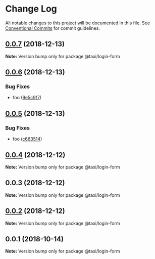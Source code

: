 # Change Log

All notable changes to this project will be documented in this file.
See [Conventional Commits](https://conventionalcommits.org) for commit guidelines.

## [0.0.7](https://github.com/serhii-havrylenko/monorepo-babel-ts-lerna-starter/compare/@taxi/login-form@0.0.6...@taxi/login-form@0.0.7) (2018-12-13)

**Note:** Version bump only for package @taxi/login-form





## [0.0.6](https://github.com/serhii-havrylenko/monorepo-babel-ts-lerna-starter/compare/@taxi/login-form@0.0.5...@taxi/login-form@0.0.6) (2018-12-13)


### Bug Fixes

* foo ([9e5c9f7](https://github.com/serhii-havrylenko/monorepo-babel-ts-lerna-starter/commit/9e5c9f7))





## [0.0.5](https://github.com/serhii-havrylenko/monorepo-babel-ts-lerna-starter/compare/@taxi/login-form@0.0.4...@taxi/login-form@0.0.5) (2018-12-13)


### Bug Fixes

* foo ([c663514](https://github.com/serhii-havrylenko/monorepo-babel-ts-lerna-starter/commit/c663514))





## [0.0.4](https://github.com/serhii-havrylenko/monorepo-babel-ts-lerna-starter/compare/@taxi/login-form@0.0.3...@taxi/login-form@0.0.4) (2018-12-12)

**Note:** Version bump only for package @taxi/login-form





## 0.0.3 (2018-12-12)

**Note:** Version bump only for package @taxi/login-form





## [0.0.2](https://github.com/serhii-havrylenko/monorepo-babel-ts-lerna-starter/compare/@taxi/login-form@0.0.1...@taxi/login-form@0.0.2) (2018-12-12)

**Note:** Version bump only for package @taxi/login-form





<a name="0.0.1"></a>
## 0.0.1 (2018-10-14)

**Note:** Version bump only for package @taxi/login-form
